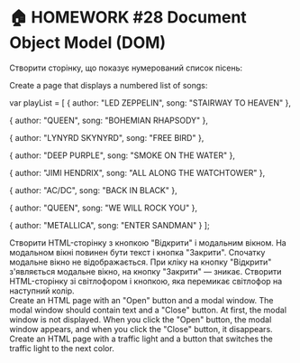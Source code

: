 # 🏠 HOMEWORK #28 Document Object Model (DOM)

Створити сторінку, що показує нумерований список пісень:

Create a page that displays a numbered list of songs:

var playList = [
{
 author: "LED ZEPPELIN",
 song: "STAIRWAY TO HEAVEN"
},

{
 author: "QUEEN",
 song: "BOHEMIAN RHAPSODY"
},

{
 author: "LYNYRD SKYNYRD",
 song: "FREE BIRD"
},

{
 author: "DEEP PURPLE",
 song: "SMOKE ON THE WATER"
},

{
 author: "JIMI HENDRIX",
 song: "ALL ALONG THE WATCHTOWER"
},

{
 author: "AC/DC",
 song: "BACK IN BLACK"
},

{
 author: "QUEEN",
 song: "WE WILL ROCK YOU"
},

{
 author: "METALLICA",
 song: "ENTER SANDMAN"
}
];

Створити HTML-сторінку з кнопкою "Відкрити" і модальним вікном. На модальном вікні повинен бути текст і кнопка "Закрити". Спочатку модальне вікно не відображається. При кліку на кнопку "Відкрити" з'являється модальне вікно, на кнопку "Закрити" — зникає.
Створити HTML-сторінку зі світлофором і кнопкою, яка перемикає світлофор на наступний колір.
<br>
Create an HTML page with an "Open" button and a modal window. The modal window should contain text and a "Close" button. At first, the modal window is not displayed. When you click the "Open" button, the modal window appears, and when you click the "Close" button, it disappears.
Create an HTML page with a traffic light and a button that switches the traffic light to the next color.
